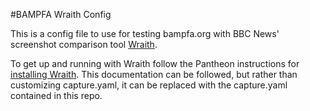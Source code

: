 #BAMPFA Wraith Config

This is a config file to use for testing bampfa.org with BBC News' screenshot comparison tool [Wraith](http://bbc-news.github.io/wraith/).

To get up and running with Wraith follow the Pantheon instructions for [installing Wraith](https://pantheon.io/docs/guides/visual-diff-with-wraith/). This documentation can be followed, but rather than customizing capture.yaml, it can be replaced with the capture.yaml contained in this repo.

